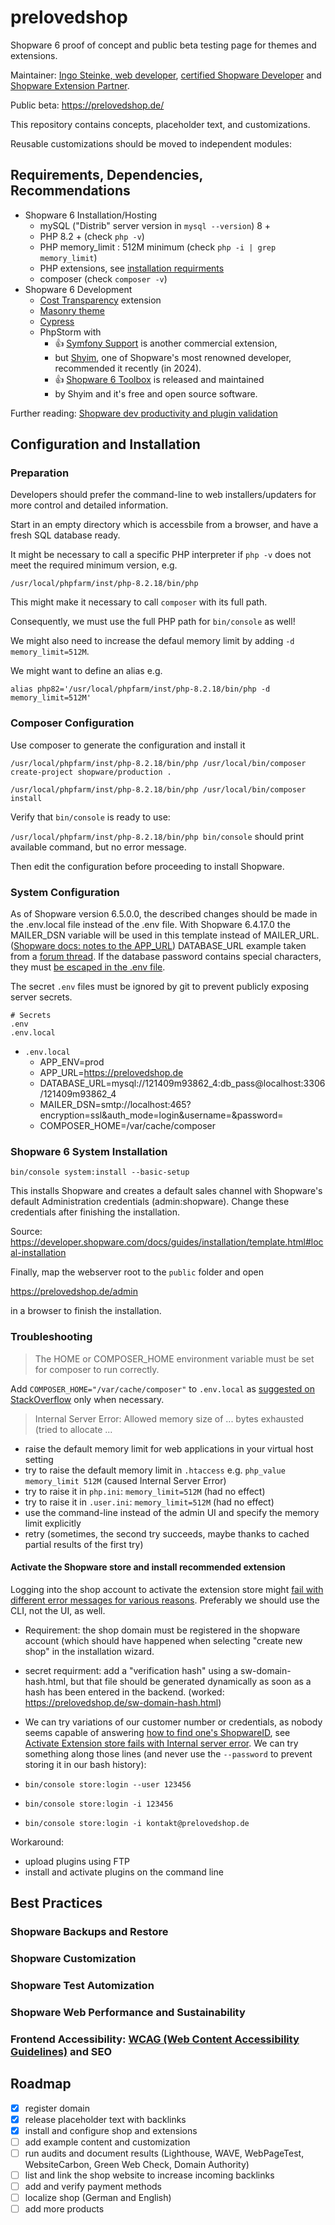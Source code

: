 # prelovedshop

Shopware 6 proof of concept and public beta testing page for themes and extensions.

Maintainer: [Ingo Steinke, web developer](https://www.ingo-steinke.com/), 
[certified Shopware Developer](https://www.ingo-steinke.com/services/certified-shopware-developer-berlin.html) 
and [Shopware Extension Partner](https://store.shopware.com/en/search?manufacturer=a6c4febdaf702cfcbef6008a43ab8476&search=ingo%20steinke&properties=00b8a0c9aacf4e8b4e085afe3819df45|ca1b9eb6b5f340b3b53694d0858e727f|cea1dbd38c8fc53eafa1a66a421897c8&isManufacturerPage=true).

Public beta: https://prelovedshop.de/

This repository contains concepts, placeholder text, and customizations.

Reusable customizations should be moved to independent modules:

## Requirements, Dependencies, Recommendations

- Shopware 6 Installation/Hosting
  - mySQL ("Distrib" server version in `mysql --version`) 8 +
  - PHP 8.2 + (check `php -v`)
  - PHP memory_limit : 512M minimum (check `php -i | grep memory_limit`)
  - PHP extensions, see [installation requirments](https://developer.shopware.com/docs/guides/installation/requirements.html)
  - composer (check `composer -v`)
- Shopware 6 Development
  - [Cost Transparency](https://github.com/openmindculture/sw-IngoSCostTransparency) extension
  - [Masonry theme](https://github.com/openmindculture/sw-IngoSMasonryTheme)
  - [Cypress](https://www.cypress.io/)
  - PhpStorm with
    - 👍 [Symfony Support](https://plugins.jetbrains.com/plugin/7219-symfony-support) is another commercial extension, 
    - but [Shyim](https://shyim.me/), one of Shopware's most renowned developer, recommended it recently (in 2024).
    - 👍 [Shopware 6 Toolbox](https://plugins.jetbrains.com/plugin/17632-shopware-6-toolbox) is released and maintained 
    - by Shyim and it's free and open source software.

Further reading:
[Shopware dev productivity and plugin validation](https://dev.to/ingosteinke/shopware-dev-productivity-and-plugin-validation-14jm)

## Configuration and Installation

### Preparation

Developers should prefer the command-line to web installers/updaters for more control and detailed information.

Start in an empty directory which is accessbile from a browser, and have a fresh SQL database ready.

It might be necessary to call a specific PHP interpreter if `php -v` does not meet the required minimum version, e.g.

`/usr/local/phpfarm/inst/php-8.2.18/bin/php`

This might make it necessary to call `composer` with its full path.

Consequently, we must use the full PHP path for `bin/console` as well!

We might also need to increase the defaul memory limit by adding `-d memory_limit=512M`.

We might want to define an alias e.g. 

`alias php82='/usr/local/phpfarm/inst/php-8.2.18/bin/php -d memory_limit=512M'`

### Composer Configuration

Use composer to generate the configuration and install it

`/usr/local/phpfarm/inst/php-8.2.18/bin/php /usr/local/bin/composer create-project shopware/production .`

`/usr/local/phpfarm/inst/php-8.2.18/bin/php /usr/local/bin/composer install`

Verify that `bin/console` is ready to use:

`/usr/local/phpfarm/inst/php-8.2.18/bin/php bin/console` should print available command, but no error message.

Then edit the configuration before proceeding to install Shopware.

### System Configuration

As of Shopware version 6.5.0.0, the described changes should be made in the .env.local file instead of the .env file.
With Shopware 6.4.17.0 the MAILER_DSN variable will be used in this template instead of MAILER_URL.
([Shopware docs: notes to the APP_URL](https://docs.shopware.com/en/shopware-6-en/tutorials-and-faq/notes-to-the-APP-URL))
DATABASE_URL example taken from a [forum thread](https://forum.shopware.com/t/nach-db-wechsel-could-not-connect-to-database/102408).
If the database password contains special characters, they must 
[be escaped in the .env file](https://forum.shopware.com/t/datenbank-passwort-in-der-env-richtig-escapen/91906).

The secret `.env` files must be ignored by git to prevent publicly exposing server secrets.

```
# Secrets
.env
.env.local
```

- `.env.local`
  - APP_ENV=prod 
  - APP_URL=https://prelovedshop.de
  - DATABASE_URL=mysql://121409m93862_4:db_pass@localhost:3306/121409m93862_4
  - MAILER_DSN=smtp://localhost:465?encryption=ssl&auth_mode=login&username=&password=
  - COMPOSER_HOME=/var/cache/composer

### Shopware 6 System Installation

`bin/console system:install --basic-setup`

This installs Shopware and creates a default sales channel with Shopware's default Administration credentials
(admin:shopware). Change these credentials after finishing the installation.

Source: https://developer.shopware.com/docs/guides/installation/template.html#local-installation

Finally, map the webserver root to the `public` folder and open

https://prelovedshop.de/admin

in a browser to finish the installation.

### Troubleshooting

> The HOME or COMPOSER_HOME environment variable must be set for composer to run correctly.

Add `COMPOSER_HOME="/var/cache/composer"` to `.env.local` as [suggested on StackOverflow](https://stackoverflow.com/questions/74317137/shopware-6-the-home-or-composer-home-environment-variable-must-be-set-for-comp)
only when necessary.

> Internal Server Error: Allowed memory size of ... bytes exhausted (tried to allocate ...

- raise the default memory limit for web applications in your virtual host setting
- try to raise the default memory limit in `.htaccess` e.g. `php_value memory_limit 512M` (caused Internal Server Error)
- try to raise it in `php.ini`: `memory_limit=512M` (had no effect)
- try to raise it in `.user.ini`: `memory_limit=512M` (had no effect)
- use the command-line instead of the admin UI and specify the memory limit explicitly
- retry (sometimes, the second try succeeds, maybe thanks to cached partial results of the first try)

#### Activate the Shopware store and install recommended extension

Logging into the shop account to activate the extension store might [fail with different error messages for various reasons](https://stackoverflow.com/questions/74530621/shopware-6-store-activation-causes-generic-error-message-in-admin-ui). Preferably we should use the CLI, not the UI, as well.

- Requirement: the shop domain must be registered in the shopware account (which should have happened when selecting
  "create new shop" in the installation wizard.
- secret requirment: add a "verification hash" using a sw-domain-hash.html, but that file should be generated dynamically
  as soon as a hash has been entered in the backend. (worked: https://prelovedshop.de/sw-domain-hash.html)
- We can try variations of our customer number or credentials, as nobody seems capable of answering
  [how to find one's ShopwareID](https://forum.shopware.com/t/shopware-id-wo-finde-ich-diese/68515/8),
  see [Activate Extension store fails with Internal server error](https://forum.shopware.com/t/activate-extension-store-fails-with-internal-server-error/96605/10). We can try something along those lines (and never use the `--password` to prevent storing it in our bash history):

- `bin/console store:login --user 123456`
- `bin/console store:login -i 123456`
- `bin/console store:login -i kontakt@prelovedshop.de`

Workaround:
- upload plugins using FTP
- install and activate plugins on the command line

## Best Practices

### Shopware Backups and Restore

### Shopware Customization

### Shopware Test Automization

### Shopware Web Performance and Sustainability

### Frontend Accessibility: [WCAG (Web Content Accessibility Guidelines)](https://de.wikipedia.org/wiki/Web_Content_Accessibility_Guidelines) and SEO

## Roadmap

- [x] register domain
- [x] release placeholder text with backlinks
- [x] install and configure shop and extensions
- [ ] add example content and customization
- [ ] run audits and document results (Lighthouse, WAVE, WebPageTest, WebsiteCarbon, Green Web Check, Domain Authority)
- [ ] list and link the shop website to increase incoming backlinks
- [ ] add and verify payment methods
- [ ] localize shop (German and English)
- [ ] add more products